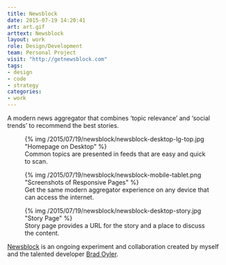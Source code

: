 ```yaml
---
title: Newsblock
date: 2015-07-19 14:20:41
art: art.gif
arttext: Newsblock
layout: work
role: Design/Development
team: Personal Project
visit: "http://getnewsblock.com"
tags:
- design
- code
- strategy
categories:
- work
---
```

A modern news aggregator that combines ‘topic relevance’ and ‘social trends’ to recommend the best stories.

<!--more-->

<figure class="media-full">
{% img /2015/07/19/newsblock/newsblock-desktop-lg-top.jpg "Homepage on Desktop" %}
<figcaption>Common topics are presented in feeds that are easy and quick to scan.</figcaption>
</figure>

<figure>
{% img /2015/07/19/newsblock/newsblock-mobile-tablet.png "Screenshots of Responsive Pages" %}
<figcaption>Get the same modern aggregator experience on any device that can access the internet.</figcaption>
</figure>

<figure class="media-full">
{% img /2015/07/19/newsblock/newsblock-desktop-story.jpg "Story Page" %}
<figcaption>Story page provides a URL for the story and a place to discuss the content.</figcaption>
</figure>

[Newsblock](http://getnewsblock.com) is an ongoing experiment and collaboration created by myself and the talented developer [Brad Oyler](http://bradoyler.com/).